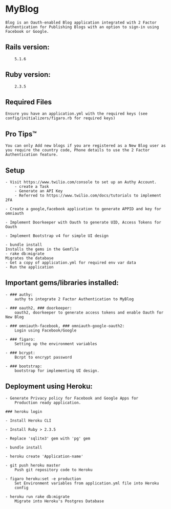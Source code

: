 # MyBlog

	Blog is an Oauth-enabled Blog application integrated with 2 Factor Authentication for Publishing Blogs with an option to sign-in using Facebook or Google. 

## Rails version:
		
		5.1.6

## Ruby version: 
		
		2.3.5

## Required Files

	Ensure you have an application.yml with the required keys (see config/initializers/figaro.rb for required keys)

## Pro Tips™

	You can only Add new blogs if you are registered as a New Blog user as you require the country code, Phone details to use the 2 Factor Authentication feature.

## Setup

	- Visit https://www.twilio.com/console to set up an Authy Account.
	 	- create a Task
	 	- Generate an API Key
		- Referred to https://www.twilio.com/docs/tutorials to implement 2FA

	- Create a google,facebook application to generate APPID and key for 	omniauth

	- Implement Doorkeeper with Oauth to generate UID, Access Tokens for Oauth

	- Implement Bootstrap v4 for simple UI design

	- bundle install
	Installs the gems in the Gemfile
	- rake db:migrate
	Migrates the database 
	- Get a copy of application.yml for required env var data
	- Run the application

## Important gems/libraries installed:

	- ### authy:
		authy to integrate 2 Factor Authentication to MyBlog

	- ### oauth2, ### doorkeeper:
		oauth2, doorkeeper to generate access tokens and enable Oauth for New Blog

	- ### omniauth-facebook, ### omniauth-google-oauth2:
		Login using Facebook/Google

	- ### figaro:
		Setting up the environment variables

	- ### bcrypt:
		Bcrpt to encrypt password

	- ### bootstrap:
		bootstrap for implementing UI design.

## Deployment using Heroku:

	- Generate Privacy policy for Facebook and Google Apps for 
		Production ready application.

	### heroku login

	- Install Heroku CLI

	- Install Ruby > 2.3.5

	- Replace 'sqlite3' gem with 'pg' gem

	- bundle install

	- heroku create 'Application-name'
		
	- git push heroku master
		Push git repository code to Heroku

	- figaro heroku:set -e production
		Set Environment variables from application.yml file into Heroku 
		config

	- heroku run rake db:migrate
		Migrate into Heroku's Postgres Database
